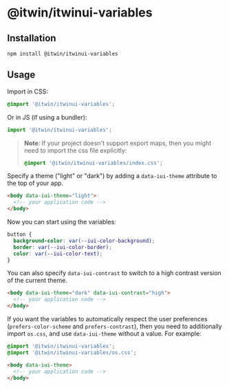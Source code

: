 # @itwin/itwinui-variables

## Installation

```console
npm install @itwin/itwinui-variables
```

## Usage

Import in CSS:

```css
@import '@itwin/itwinui-variables';
```

Or in JS (if using a bundler):

```js
import '@itwin/itwinui-variables';
```

> **Note**: If your project doesn't support export maps, then you might need to import the css file explicitly:
>
> ```css
> @import '@itwin/itwinui-variables/index.css';
> ```

Specify a theme ("light" or "dark") by adding a `data-iui-theme` attribute to the top of your app.
```html
<body data-iui-theme="light">
  <!-- your application code -->
</body>
```

Now you can start using the variables:

```css
button {
  background-color: var(--iui-color-background);
  border: var(--iui-color-border);
  color: var(--iui-color-text);
}
```

You can also specify `data-iui-contrast` to switch to a high contrast version of the current theme.

```html
<body data-iui-theme="dark" data-iui-contrast="high">
  <!-- your application code -->
</body>
```

If you want the variables to automatically respect the user preferences (`prefers-color-scheme` and `prefers-contrast`), then you need to additionally import `os.css`, and use `data-iui-theme` without a value. For example:

```css
@import '@itwin/itwinui-variables';
@import '@itwin/itwinui-variables/os.css';
```
```html
<body data-iui-theme>
  <!-- your application code -->
</body>
```
